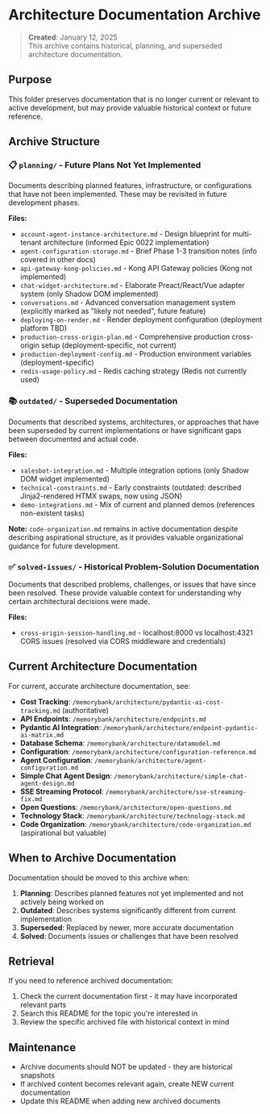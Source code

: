 # Architecture Documentation Archive

> **Created**: January 12, 2025  
> This archive contains historical, planning, and superseded architecture documentation.

## Purpose

This folder preserves documentation that is no longer current or relevant to active development, but may provide valuable historical context or future reference.

## Archive Structure

### 📋 `planning/` - Future Plans Not Yet Implemented

Documents describing planned features, infrastructure, or configurations that have not been implemented. These may be revisited in future development phases.

**Files:**
- `account-agent-instance-architecture.md` - Design blueprint for multi-tenant architecture (informed Epic 0022 implementation)
- `agent-configuration-storage.md` - Brief Phase 1-3 transition notes (info covered in other docs)
- `api-gateway-kong-policies.md` - Kong API Gateway policies (Kong not implemented)
- `chat-widget-architecture.md` - Elaborate Preact/React/Vue adapter system (only Shadow DOM implemented)
- `conversations.md` - Advanced conversation management system (explicitly marked as "likely not needed", future feature)
- `deploying-on-render.md` - Render deployment configuration (deployment platform TBD)
- `production-cross-origin-plan.md` - Comprehensive production cross-origin setup (deployment-specific, not current)
- `production-deployment-config.md` - Production environment variables (deployment-specific)
- `redis-usage-policy.md` - Redis caching strategy (Redis not currently used)

### 📚 `outdated/` - Superseded Documentation

Documents that described systems, architectures, or approaches that have been superseded by current implementations or have significant gaps between documented and actual code.

**Files:**
- `salesbot-integration.md` - Multiple integration options (only Shadow DOM widget implemented)
- `technical-constraints.md` - Early constraints (outdated: described Jinja2-rendered HTMX swaps, now using JSON)
- `demo-integrations.md` - Mix of current and planned demos (references non-existent tasks)

**Note:** `code-organization.md` remains in active documentation despite describing aspirational structure, as it provides valuable organizational guidance for future development.

### ✅ `solved-issues/` - Historical Problem-Solution Documentation

Documents that described problems, challenges, or issues that have since been resolved. These provide valuable context for understanding why certain architectural decisions were made.

**Files:**
- `cross-origin-session-handling.md` - localhost:8000 vs localhost:4321 CORS issues (resolved via CORS middleware and credentials)

## Current Architecture Documentation

For current, accurate architecture documentation, see:

- **Cost Tracking**: `/memorybank/architecture/pydantic-ai-cost-tracking.md` (authoritative)
- **API Endpoints**: `/memorybank/architecture/endpoints.md`
- **Pydantic AI Integration**: `/memorybank/architecture/endpoint-pydantic-ai-matrix.md`
- **Database Schema**: `/memorybank/architecture/datamodel.md`
- **Configuration**: `/memorybank/architecture/configuration-reference.md`
- **Agent Configuration**: `/memorybank/architecture/agent-configuration.md`
- **Simple Chat Agent Design**: `/memorybank/architecture/simple-chat-agent-design.md`
- **SSE Streaming Protocol**: `/memorybank/architecture/sse-streaming-fix.md`
- **Open Questions**: `/memorybank/architecture/open-questions.md`
- **Technology Stack**: `/memorybank/architecture/technology-stack.md`
- **Code Organization**: `/memorybank/architecture/code-organization.md` (aspirational but valuable)

## When to Archive Documentation

Documentation should be moved to this archive when:

1. **Planning**: Describes planned features not yet implemented and not actively being worked on
2. **Outdated**: Describes systems significantly different from current implementation
3. **Superseded**: Replaced by newer, more accurate documentation
4. **Solved**: Documents issues or challenges that have been resolved

## Retrieval

If you need to reference archived documentation:
1. Check the current documentation first - it may have incorporated relevant parts
2. Search this README for the topic you're interested in
3. Review the specific archived file with historical context in mind

## Maintenance

- Archive documents should NOT be updated - they are historical snapshots
- If archived content becomes relevant again, create NEW current documentation
- Update this README when adding new archived documents

